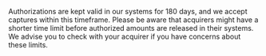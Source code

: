 Authorizations are kept valid in our systems for 180 days, and we accept
captures within this timeframe. Please be aware that acquirers might have a
shorter time limit before authorized amounts are released in their systems. We
advise you to check with your acquirer if you have concerns about these limits.
